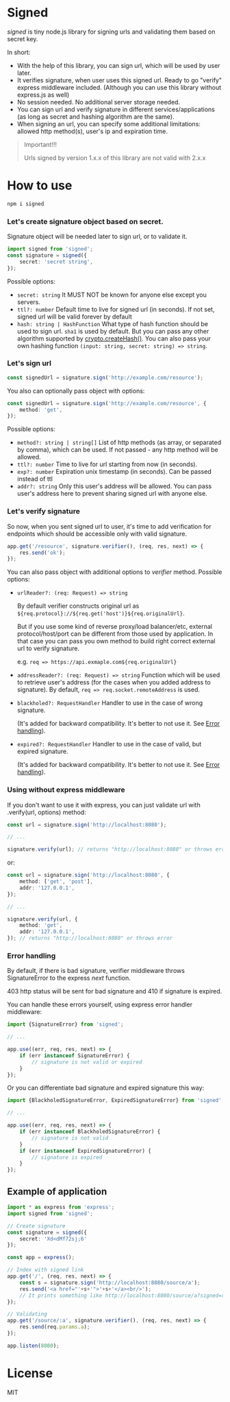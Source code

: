 Signed
======

_signed_ is tiny node.js library for signing urls and validating them based on secret key.

In short:

- With the help of this library, you can sign url, which will be used by user later.
- It verifies signature, when user uses this signed url. Ready to go "verify" express middleware included. (Although you can use this library without express.js as well)
- No session needed. No additional server storage needed.
- You can sign url and verify signature in different services/applications (as long as secret and hashing algorithm are the same).
- When signing an url, you can specify some additional limitations: allowed http method(s), user's ip and expiration time.

> Important!!!
> 
> Urls signed by version 1.x.x of this library are not valid with 2.x.x

How to use
===========

```bash
npm i signed
```

### Let's create signature object based on secret.

Signature object will be needed later to sign url, or to validate it.

```ts
import signed from 'signed';
const signature = signed({
    secret: 'secret string',
});
```

Possible options:
  - `secret: string` It MUST NOT be known for anyone else except you servers.
  - `ttl?: number` Default time to live for signed url (in seconds). If not set, signed url will be valid forever by default
  - `hash: string | HashFunction` What type of hash function should be used to sign url. `sha1` is used by default.
    But you can pass any other algorithm supported by [crypto.createHash()](https://nodejs.org/api/crypto.html#cryptocreatehashalgorithm-options).
    You can also pass your own hashing function `(input: string, secret: string) => string`.

### Let's sign url

```ts
const signedUrl = signature.sign('http://example.com/resource');
```
You also can optionally pass object with options:

```ts
const signedUrl = signature.sign('http://example.com/resource', {
    method: 'get',
});
```

Possible options:

 - `method?: string | string[]` List of http methods (as array, or separated by comma), which can be used.
   If not passed - any http method will be allowed.
 - `ttl?: number` Time to live for url starting from now (in seconds).
 - `exp?: number` Expiration unix timestamp (in seconds). Can be passed instead of ttl 
 - `addr?: string` Only this user's address will be allowed.
   You can pass user's address here to prevent sharing signed url with anyone else.
   
### Let's verify signature

So now, when you sent signed url to user, it's time to add verification for endpoints which should be accessible only with valid signature.

```ts
app.get('/resource', signature.verifier(), (req, res, next) => {
    res.send('ok');
});
```

You can also pass object with additional options to _verifier_ method.
Possible options:

 - `urlReader?: (req: Request) => string`
 
    By default verifier constructs original url as `${req.protocol}://${req.get('host')}${req.originalUrl}`.
 
    But if you use some kind of reverse proxy/load balancer/etc, external protocol/host/port can be different from those used by application.
    In that case you can pass you own method to build right correct external url to verify signature.

    e.g. `req => https://api.exmaple.com${req.originalUrl}`
 - `addressReader?: (req: Request) => string` Function which will be used to retrieve user's address (for the cases when you added address to signature).
   By default, `req => req.socket.remoteAddress` is used.
 - `blackholed?: RequestHandler` Handler to use in the case of wrong signature.

      (It's added for backward compatibility. It's better to not use it. See [Error handling](#error-handling)).
 
 - `expired?: RequestHandler` Handler to use in the case of valid, but expired signature.

     (It's added for backward compatibility. It's better to not use it. See [Error handling](#error-handling)).

### Using without express middleware

If you don't want to use it with express, you can just validate url with .verify(url, options) method:

```ts
const url = signature.sign('http://localhost:8080');

// ...

signature.verify(url); // returns "http://localhost:8080" or throws error
```

or:

```ts
const url = signature.sign('http://localhost:8080', {
    method: ['get', 'post'],
    addr: '127.0.0.1',
});

// ...

signature.verify(url, {
    method: 'get',
    addr: '127.0.0.1',
}); // returns "http://localhost:8080" or throws error
```

### Error handling

By default, if there is bad signature, verifier middleware throws SignatureError to the express _next_ function.

403 http status will be sent for bad signature and 410 if signature is expired.

You can handle these errors yourself, using express error handler middleware:  

```ts
import {SignatureError} from 'signed';

// ...

app.use((err, req, res, next) => {
    if (err instanceof SignatureError) {
        // signature is not valid or expired
    }
});
```

Or you can differentiate bad signature and expired signature this way:

```ts
import {BlackholedSignatureError, ExpiredSignatureError} from 'signed';

// ...

app.use((err, req, res, next) => {
    if (err instanceof BlackholedSignatureError) {
        // signature is not valid
    }
    if (err instanceof ExpiredSignatureError) {
        // signature is expired
    }
});
```

Example of application
----------------------

```ts
import * as express from 'express';
import signed from 'signed';

// Create signature
const signature = signed({
    secret: 'Xd<dMf72sj;6'
});

const app = express();

// Index with signed link
app.get('/', (req, res, next) => {
    const s = signature.sign('http://localhost:8080/source/a');
    res.send('<a href="'+s+'">'+s+'</a><br/>');
    // It prints something like http://localhost:8080/source/a?signed=r_1422553972-e8d071f5ae64338e3d3ac8ff0bcc583b
});

// Validating
app.get('/source/:a', signature.verifier(), (req, res, next) => {
    res.send(req.params.a);
});

app.listen(8080);
```

License
=======

MIT
